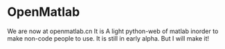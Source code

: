 # OpenMatlab
We are now at openmatlab.cn 
It is A light python-web of matlab inorder to make non-code people to use.
It is still in early alpha.
But I will make it!
